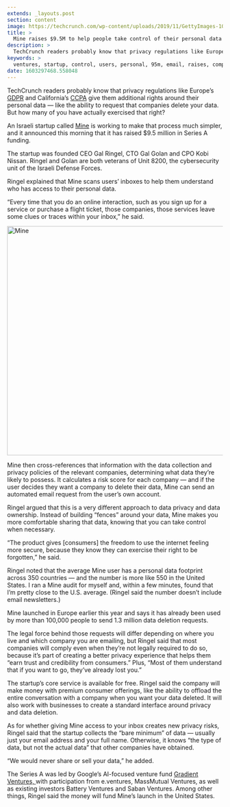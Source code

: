 ```yaml
--- 
extends: _layouts.post 
section: content 
image: https://techcrunch.com/wp-content/uploads/2019/11/GettyImages-1093349178.jpg?w=480 
title: > 
  Mine raises $9.5M to help people take control of their personal data – TechCrunch 
description: > 
  TechCrunch readers probably know that privacy regulations like Europe’s GDPR and California’s CCPA give them additional rights around their personal data — like the ability to request that companies delete your data.Ringel explained that Mine scans users’ inboxes to help them understand who has access to their personal data.Mine then cross-references that information with the data collection and privacy policies of the relevant companies, determining what data they’re likely to possess.Ringel argued that this is a very different approach to data privacy and data ownership.Ringel noted that the average Mine user has a personal data footprint across 350 countries — and the number is more like 550 in the United States. 
keywords: > 
  ventures, startup, control, users, personal, 95m, email, raises, company, ringel, companies, privacy, techcrunch, help, data 
date: 1603297468.558048 
--- 
```

<div><p id="speakable-summary">TechCrunch readers probably know that privacy regulations like Europe&#8217;s <a href="https://techcrunch.com/2018/01/20/wtf-is-gdpr/">GDPR</a> and California&#8217;s <a href="https://techcrunch.com/tag/ccpa/">CCPA</a> give them additional rights around their personal data &#8212; like the ability to request that companies delete your data. But how many of you have actually exercised that right?</p>
<p>An Israeli startup called <a href="https://saymine.com/">Mine</a> is working to make that process much simpler, and it announced this morning that it has raised $9.5 million in Series A funding.</p>
<p>The startup was founded CEO Gal Ringel, CTO Gal Golan and CPO Kobi Nissan. Ringel and Golan are both veterans of Unit 8200, the cybersecurity unit of the Israeli Defense Forces.</p><p class="piano-inline-promo"></p>
<p>Ringel explained that Mine scans users&#8217; inboxes to help them understand who has access to their personal data.</p>
<p>&#8220;Every time that you do an online interaction, such as you sign up for a service or purchase a flight ticket, those companies, those services leave some clues or traces within your inbox,&#8221; he said.</p>
<p></p><img class="size-large wp-image-2064045" src="https://techcrunch.com/wp-content/uploads/2020/10/Footprint-both.jpg?w=680" alt="Mine" width="680" height="535"><p>Mine then cross-references that information with the data collection and privacy policies of the relevant companies, determining what data they&#8217;re likely to possess. It calculates a risk score for each company &#8212; and if the user decides they want a company to delete their data, Mine can send an automated email request from the user&#8217;s own account.</p>
<p>Ringel argued that this is a very different approach to data privacy and data ownership. Instead of building &#8220;fences&#8221; around your data, Mine makes you more comfortable sharing that data, knowing that you can take control when necessary.</p>
<p>&#8220;The product gives [consumers] the freedom to use the internet feeling more secure, because they know they can exercise their right to be forgotten,&#8221; he said.</p>
<p>Ringel noted that the average Mine user has a personal data footprint across 350 countries &#8212; and the number is more like 550 in the United States. I ran a Mine audit for myself and, within a few minutes, found that I&#8217;m pretty close to the U.S. average. (Ringel said the number doesn&#8217;t include email newsletters.)</p>
<p>Mine launched in Europe earlier this year and says it has already been used by more than 100,000 people to send 1.3 million data deletion requests.</p>
<p>The legal force behind those requests will differ depending on where you live and which company you are emailing, but Ringel said that most companies will comply even when they&#8217;re not legally required to do so, because it&#8217;s part of creating a better privacy experience that helps them &#8220;earn trust and credibility from consumers.&#8221; Plus, &#8220;Most of them understand that if you want to go, they&#8217;ve already lost you.&#8221;</p>
<p>The startup&#8217;s core service is available for free. Ringel said the company will make money with premium consumer offerings, like the ability to offload the entire conversation with a company when you want your data deleted. It will also work with businesses to create a standard interface around privacy and data deletion.</p>
<p>As for whether giving Mine access to your inbox creates new privacy risks, Ringel said that the startup collects the &#8220;bare minimum&#8221; of data &#8212; usually just your email address and your full name. Otherwise, it knows &#8220;the type of data, but not the actual data&#8221; that other companies have obtained.</p>
<p>&#8220;We would never share or sell your data,&#8221; he added.</p>
<p>The Series A was led by Google&#8217;s AI-focused venture fund <a class="crunchbase-link" href="https://crunchbase.com/organization/gradient-ventures" target="_blank">Gradient Ventures, </a> with participation from e.ventures, MassMutual Ventures, as well as existing investors Battery Ventures and Saban Ventures. Among other things, Ringel said the money will fund Mine&#8217;s launch in the United States.</p>
</div>